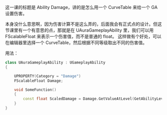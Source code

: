 
这一课的标题是 Ability Damage，讲的是怎么用一个 CurveTable 来给一个 GA 设置伤害。

本身没什么意思啊，因为伤害计算不是这么弄的，后面我会有正式点的设计。但这节课里有一个有意思的点，那就是在 UAuraGameplayAbility 里，我们可以用 FScalableFloat 来表示一个伤害值，而不是普通的 float。
这样做有个好处，可以在编辑器里选择一个 CurveTable，然后根据不同等级取出不同的伤害值。

用法：
```cpp
class UAuraGameplayAbility : UGameplayAbility
{

	UPROPERTY(Category = "Damage")
	FScalableFloat Damage;

	void SomeFunction()
	{
		const float ScaledDamage = Damage.GetValueAtLevel(GetAbilityLevel());
	}
}
```

